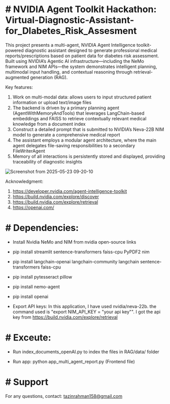 # # NVIDIA Agent Toolkit Hackathon: Virtual-Diagnostic-Assistant-for_DIabetes_Risk_Assesment

This project presents a multi-agent, NVIDIA Agent Intelligence toolkit-powered diagnostic assistant designed to generate professional medical reports/prescriptions based on patient data for diabetes risk assessment. Built using NVIDIA’s Agentic AI infrastructure—including the NeMo framework and NIM APIs—the system demonstrates intelligent planning, multimodal input handling, and contextual reasoning through retrieval-augmented generation (RAG).

Key features:
1. Work on multi-modal data: allows users to input structured patient information or upload text/image files
2. The backend is driven by a primary planning agent (AgentWithMemoryAndTools) that leverages LangChain-based embeddings and FAISS to retrieve contextually relevant medical knowledge from a document index
3. Construct a detailed prompt that is submitted to NVIDIA’s Neva-22B NIM model to generate a comprehensive medical report
4. The assistant employs a modular agent architecture, where the main agent delegates file-saving responsibilities to a secondary FileWriterAgent
5.  Memory of all interactions is persistently stored and displayed, providing traceability of diagnostic insights

![Screenshot from 2025-05-23 09-20-10](https://github.com/user-attachments/assets/72c03f22-ebed-4224-889d-c20fc3a333f8)


 Acknowledgment:
 1. https://developer.nvidia.com/agent-intelligence-toolkit
 2. https://build.nvidia.com/explore/discover
 3. https://build.nvidia.com/explore/retrieval
 4. https://openai.com/


# # Dependencies:
* Install Nvidia NeMo and NIM from nvidia open-source links
* pip install streamlit sentence-transformers faiss-cpu PyPDF2 nim
* pip install langchain-openai langchain-community langchain sentence-transformers faiss-cpu
* pip install pytesseract pillow
* pip install nemo-agent
* pip install openai

* Export API keys: In this application, I have used nvidia/neva-22b. the command used is "export NIM_API_KEY = "your api key"". I got the api key from https://build.nvidia.com/explore/retrieval

# # Exceute:
* Run index_documents_openAI.py to index the files in RAG/data/ folder 

* Run app: python app_multi_agent_report.py (Frontend file)

# # Support
For any questions, contact: tazinrahman158@gmail.com
